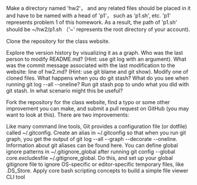 Make a directory named 'hw2'， and any related files should be placed in it and have to be named with a head of 'p1'， such as 'p1.sh', etc. 'p1' represents problem 1 of this homework. As a result, the path of 'p1.sh' should be ~/hw2/p1.sh （‘~' represents the root directory of your account).

Clone the repository for the class website.

Explore the version history by visualizing it as a graph.
Who was the last person to modify README.md? (Hint: use git log with an argument).
What was the commit message associated with the last modification to the website: line of hw2.md? (Hint: use git blame and git show).
Modify one of cloned files. What happens when you do git stash? What do you see when running git log --all --oneline? Run git stash pop to undo what you did with git stash. In what scenario might this be useful?

Fork the repository for the class website, find a typo or some other improvement you can make, and submit a pull request on GitHub (you may want to look at this). There are two improvements:

Like many command line tools, Git provides a configuration file (or dotfile) called ~/.gitconfig. Create an alias in ~/.gitconfig so that when you run git graph, you get the output of git log --all --graph --decorate --oneline. Information about git aliases can be found here.
You can define global ignore patterns in ~/.gitignore_global after running git config --global core.excludesfile ~/.gitignore_global. Do this, and set up your global gitignore file to ignore OS-specific or editor-specific temporary files, like .DS_Store.
Apply core bash scripting concepts to build a simple file viewer CLI tool

